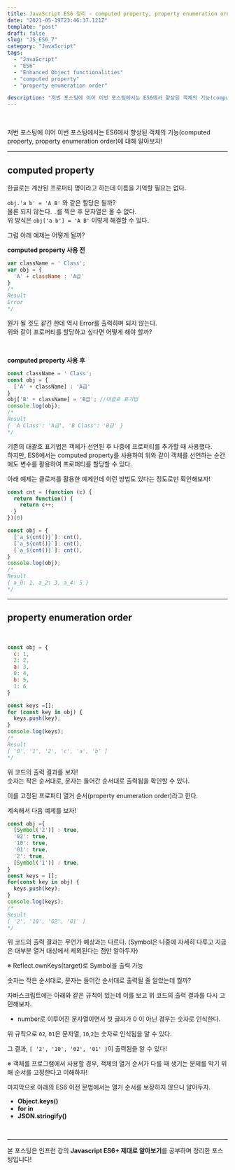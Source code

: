 ```yaml
---
title: JavaScript ES6 정리 - computed property, property enumeration order
date: "2021-05-19T23:46:37.121Z"
template: "post"
draft: false
slug: "JS_ES6_7"
category: "JavaScript"
tags:
  - "JavaScript"
  - "ES6"
  - "Enhanced Object functionalities"
  - "computed property"
  - "property enumeration order"

description: "저번 포스팅에 이어 이번 포스팅에서는 ES6에서 향상된 객체의 기능(computed property, property enumeration order)에 대해 알아보자!"
---
```


<br/>

저번 포스팅에 이어 이번 포스팅에서는 ES6에서 향상된 객체의 기능(computed property, property enumeration order)에 대해 알아보자!<br/>

---

## computed property

한글로는 계산된 프로퍼티 명이라고 하는데 이름을 기억할 필요는 없다.<br/>

`obj.'a b' = 'A B'` 와 같은 할당은 될까?<br/>
물론 되지 않는다. `.`를 찍은 후 문자열은 올 수 없다.<br/>
위 방식은 `obj['a b'] = 'A B'` 이렇게 해결할 수 있다. <br/>

그럼 아래 예제는 어떻게 될까?

**computed property 사용 전**

```js
var className = ' Class';
var obj = {
  'A' + className : 'A급'
}
/*
Result
Error
*/
```
뭔가 될 것도 같긴 한데 역시 Error를 출력하며 되지 않는다.<br/>
위와 같이 프로퍼티를 할당하고 싶다면 어떻게 해야 할까?

<br/>

**computed property 사용 후**
```js
const className = ' Class';
const obj = {
  ['A' + className] : 'A급'
}
obj['B' + className] = 'B급'; //대괄호 표기법
console.log(obj);
/*
Result
{ 'A Class': 'A급', 'B Class': 'B급' }
*/
```
기존의 대괄호 표기법은 객체가 선언된 후 나중에 프로퍼티를 추가할 때 사용했다.<br/>
하지만, ES6에서는 computed property를 사용하여 위와 같이 객체를 선언하는 순간에도 변수를 활용하여 프로퍼티를 할당할 수 있다.<br/>

아래 예제는 클로저를 활용한 예제인데 이런 방법도 있다는 정도로만 확인해보자!

```js
const cnt = (function (c) {
  return function() {
    return c++;
  }
})(0)

const obj = {
  [`a_${cnt()}`]: cnt(),
  [`a_${cnt()}`]: cnt(),
  [`a_${cnt()}`]: cnt(),
}
console.log(obj);
/*
Result
{ a_0: 1, a_2: 3, a_4: 5 }
*/
```

---

## property enumeration order

<br/>

```js
const obj = {
  c: 1,
  2: 2,
  a: 3,
  0: 4,
  b: 5,
  1: 6
}

const keys =[];
for (const key in obj) {
  keys.push(key);
}
console.log(keys);
/*
Result
[ '0', '1', '2', 'c', 'a', 'b' ]
*/
```

위 코드의 출력 결과를 보자!<br/>
숫자는 작은 순서대로, 문자는 들어간 순서대로 출력됨을 확인할 수 있다.<br/>

이를 고정된 프로퍼티 열거 순서(property enumeration order)라고 한다.<br/>

계속해서 다음 예제를 보자!

```js
const obj ={
  [Symbol('2')] : true,
  '02': true,
  '10': true,
  '01': true,
  '2': true,
  [Symbol('1')] : true,
}
const keys = [];
for(const key in obj) {
  keys.push(key);
}
console.log(keys);
/*
Result
[ '2', '10', '02', '01' ]
*/
```

위 코드의 출력 결과는 무언가 예상과는 다르다. (Symbol은 나중에 자세히 다루고 지금은 대부분 열거 대상에서 제외된다는 점만 알아두자)<br/>

※ Reflect.ownKeys(target)로 Symbol을 출력 가능

숫자는 작은 순서대로, 문자는 들어간 순서대로 출력될 줄 알았는데 뭘까?<br/>

자바스크립트에는 아래와 같은 규칙이 있는데 이를 보고 위 코드의 출력 결과를 다시 고민해보자.<br/>
* number로 이루어진 문자열이면서 첫 글자가 0 이 아닌 경우는 숫자로 인식한다.

위 규칙으로 `02`, `01`은 문자열, `10`,`2`는 숫자로 인식됨을 알 수 있다.<br/>

그 결과, `[ '2', '10', '02', '01' ]`이 출력됨을 알 수 있다!<br/>

※ 객체를 프로그램에서 사용할 경우, 객체의 열거 순서가 다를 때 생기는 문제를 막기 위해 순서를 고정한다고 이해하자!<br/>

마지막으로 아래의 ES6 이전 문법에서는 열거 순서를 보장하지 않으니 알아두자.<br/>
* **Object.keys()**
* **for in**
* **JSON.stringify()**

<br/>

---

본 포스팅은 인프런 강의 **Javascript ES6+ 제대로 알아보기**를 공부하며 정리한 포스팅입니다!

